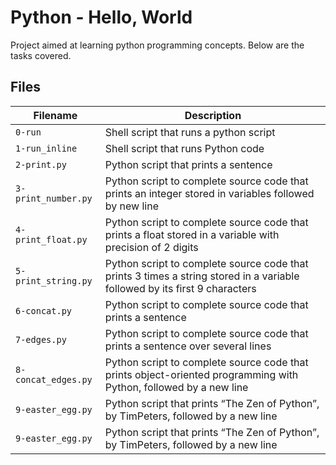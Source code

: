 # Python - Hello, World

Project aimed at learning python programming concepts. Below are the tasks covered.

## Files

| Filename | Description |
| -------- | ----------- |
| `0-run` | Shell script that runs a python script |
| `1-run_inline` | Shell script that runs Python code |
| `2-print.py` | Python script that prints a sentence |
| `3-print_number.py` | Python script to complete source code that prints an integer stored in variables followed by new line |
| `4-print_float.py` | Python script to complete source code that prints a float stored in a variable with precision of 2 digits |
| `5-print_string.py` | Python script to complete source code that prints 3 times a string stored in a variable followed by its first 9 characters |
| `6-concat.py` | Python script to complete source code that prints a sentence |
| `7-edges.py` | Python script to complete source code that prints a sentence over several lines |
| `8-concat_edges.py` | Python script to complete source code that prints object-oriented programming with Python, followed by a new line |
| `9-easter_egg.py` | Python script that prints “The Zen of Python”, by TimPeters, followed by a new line |
| `9-easter_egg.py` | Python script that prints “The Zen of Python”, by TimPeters, followed by a new line |
